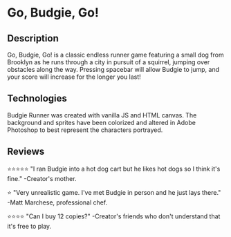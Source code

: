 # Go, Budgie, Go!

## Description 
Go, Budgie, Go! is a classic endless runner game featuring a small dog from Brooklyn as he runs through a city in pursuit of a squirrel, jumping over obstacles along the way. Pressing spacebar will allow Budgie to jump, and your score will increase for the longer you last!

## Technologies 
Budgie Runner was created with vanilla JS and HTML canvas. 
The background and sprites have been colorized and altered in Adobe Photoshop to best represent the characters portrayed. 

## Reviews 
:star::star::star::star::star:
"I ran Budgie into a hot dog cart but he likes hot dogs so I think it's fine."
-Creator's mother. 

:star:
"Very unrealistic game. I've met Budgie in person and he just lays there."
-Matt Marchese, professional chef.

:star::star::star::star:
"Can I buy 12 copies?"
-Creator's friends who don't understand that it's free to play.
